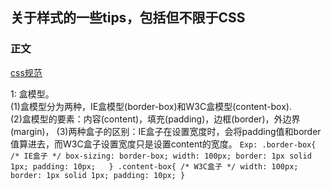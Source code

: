 ## 关于样式的一些tips，包括但不限于CSS


### 正文

[css规范](http://nec.netease.com/standard/css-sort.html)

1: 盒模型。  
(1)盒模型分为两种，IE盒模型(border-box)和W3C盒模型(content-box).  
(2)盒模型的要素：内容(content)，填充(padding)，边框(border)，外边界(margin)，
(3)两种盒子的区别：IE盒子在设置宽度时，会将padding值和border值算进去，而W3C盒子设置宽度只是设置content的宽度。
`Exp:
  .border-box{
    /* IE盒子 */
    box-sizing: border-box;
    width: 100px;
    border: 1px solid 1px;
    padding: 10px;  
  }
  .content-box{
   /* W3C盒子 */
   width: 100px;
   border: 1px solid 1px;
   padding: 10px;
  }
  `